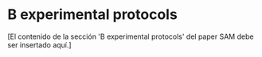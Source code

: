 # B experimental protocols

[El contenido de la sección 'B experimental protocols' del paper SAM debe ser insertado aquí.]

